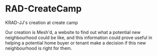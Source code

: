 # RAD-CreateCamp
KRAD-JJ's creation at create camp

Our creation is Mesh'd, a website to find out what a potential new neighbourhood could be like, and this information could prove useful in helping a potential home buyer or tenant make a decision if this new neighbourhood is right for them.
